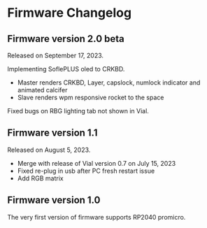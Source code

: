 # Firmware Changelog

## Firmware version 2.0 beta
Released on September 17, 2023.

Implementing SoflePLUS oled to CRKBD.
- Master renders CRKBD, Layer, capslock, numlock indicator and animated calcifer
- Slave renders wpm responsive rocket to the space

Fixed bugs on RBG lighting tab not shown in Vial.

## Firmware version 1.1
Released on August 5, 2023.

- Merge with release of Vial version 0.7 on July 15, 2023
- Fixed re-plug in usb after PC fresh restart issue
- Add RGB matrix

## Firmware version 1.0
The very first version of firmware supports RP2040 promicro.
